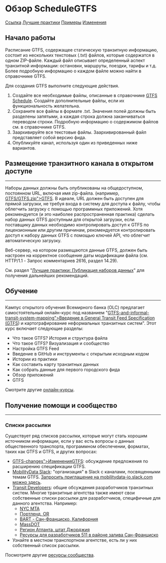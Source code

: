 # Обзор ScheduleGTFS

<div class="landing-page">
   <a class="button" href="reference">Ссылка</a>
   <a class="button" href="best-practices">Лучшие практики</a>
   <a class="button" href="examples">Примеры</a>
   <a class="button" href="changes">Изменения</a>
</div>

## Начало работы

Расписание GTFS, содержащее статическую транзитную информацию, состоит из нескольких текстовых (.txt) файлов, которые содержатся в одном ZIP-файле. Каждый файл описывает определенный аспект транзитной информации: остановки, маршруты, поездки, тарифы и т.д. Более подробную информацию о каждом файле можно найти в справочнике GTFS.

Для создания GTFS выполните следующие действия.

1. Создайте все необходимые файлы, описанные в справочнике [GTFS Schedule](reference). Создайте дополнительные файлы, если их функциональность желательна.
1. Сохраните все файлы в формате .txt. Значения полей должны быть разделены запятыми, а каждая строка должна заканчиваться переводом строки. Подробную информацию о содержимом файлов см. в справочнике GTFS.
1. Заархивируйте все текстовые файлы. Заархивированный файл представляет собой версию фида.
1. Опубликуйте канал, используя один из приведенных ниже вариантов.

## Размещение транзитного канала в открытом доступе

<hr/>

Наборы данных должны быть опубликованы на общедоступном, постоянном URL, включая имя zip-файла. (например, [GTFS/GTFS.zip">GTFS](<http://www.agency.org/\<glossary variable=>). В идеале, URL должен быть доступен для прямой загрузки, не требуя входа в систему для доступа к файлу, чтобы облегчить загрузку с помощью программных приложений. Хотя рекомендуется (и это наиболее распространенная практика) сделать набор данных GTFS доступным для открытой загрузки, если поставщику данных необходимо контролировать доступ к GTFS по лицензионным или другим причинам, рекомендуется контролировать доступ к набору данных GTFS с помощью ключей API, что облегчит автоматическую загрузку.

Веб-сервер, на котором размещаются данные GTFS, должен быть настроен на корректное сообщение даты модификации файла (см. HTTP/1.1 - Запрос комментариев 2616, раздел 14.29).

См. раздел "[Лучшие практики: Публикация наборов данных](best-practices/#dataset-publishing-general-practices)" для получения дальнейших рекомендаций.

## Обучение

<hr/>

Кампус открытого обучения Всемирного банка (OLC) предлагает самостоятельный онлайн-курс под названием "[GTFS-and-informal-transit-system-mapping">Введение в General Transit Feed Specification (GTFS](<https://olc.worldbank.org/content/introduction-general-transit-feed-specification-\<glossary variable=>)) и картографирование неформальных транзитных систем". Этот курс включает следующие разделы:

* Что такое GTFS? История и структура файла
* Что такое GTFS? Визуализация и сообщество
* Настройка GTFS Feed
* Введение в GitHub и инструменты с открытым исходным кодом
* Истории из практики
* Как составить карту транзитных данных
* Как собрать данные для первого городского фида
* Обзор приложений
* GTFS

Смотрите другие [онлайн-курсы](../resources/other/#on-line-courses).

## Получение помощи и сообщество

<hr/>

### Списки рассылки

Существует ряд списков рассылки, которые могут стать хорошим источником информации, если у вас есть вопросы о данных общественного транспорта, программном обеспечении, форматах, таких как GTFS и GTFS, и других вопросах:

* [GTFS-changes">ИзмененияGTFS](<https://groups.google.com/group/\<glossary variable=>): обсуждение предложения по расширению спецификации GTFS.
* [MobilityData Slack](https://mobilitydata-io.slack.com/): "организация" в Slack с каналами, посвященными темам GTFS. [Запросить приглашение на mobilitydata-io.slack.com можно здесь](https://share.mobilitydata.org/slack).
* [Transit Developers](https://groups.google.com/group/transit-developers): общие обсуждения разработчиков транзитных систем. Многие транзитные агентства также имеют свои собственные списки рассылки для разработчиков, специфичные для данного агентства. Например:
  * [NYC MTA](https://groups.google.com/group/mtadeveloperresources)
  * [Портленд, OR](https://groups.google.com/group/transit-developers-pdx)
  * [BART - Сан-Франциско, Калифорния](https://groups.google.com/group/bart-developers)
  * [MassDOT](https://groups.google.com/group/massdotdevelopers)
  * [Регион Атланта, штат Джорджия](https://groups.google.com/forum/#!forum/atl-transit-developers)
  * [Ресурсы для разработчиков 511 в районе залива Сан-Франциско](https://groups.google.com/forum/#!forum/511sfbaydeveloperresources)
* Узнайте в местном транспортном агентстве, есть ли у них собственный список рассылки.

Посмотрите другие [ресурсы сообщества](../resources/community).
